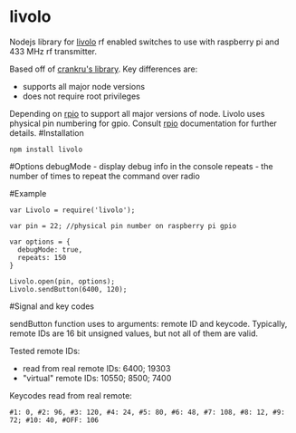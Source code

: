 # livolo
Nodejs library for [livolo](http://us.livolo.com/) rf enabled switches to use with raspberry pi and 433 MHz rf transmitter.

Based off of [crankru's library](https://github.com/crankru/nodejs-livolo).
Key differences are:
* supports all major node versions
* does not require root privileges

Depending on [rpio](https://github.com/jperkin/node-rpio) to support all major versions of node.
Livolo uses physical pin numbering for gpio. Consult [rpio](https://github.com/jperkin/node-rpio) documentation for further details.
#Installation
```
npm install livolo
```
#Options
debugMode - display debug info in the console
repeats - the number of times to repeat the command over radio

#Example
```
var Livolo = require('livolo');

var pin = 22; //physical pin number on raspberry pi gpio

var options = {
  debugMode: true,
  repeats: 150
}

Livolo.open(pin, options);
Livolo.sendButton(6400, 120);
```

#Signal and key codes

sendButton function uses to arguments: remote ID and keycode. Typically, remote IDs are 16 bit unsigned values, but
not all of them are valid.

Tested remote IDs:

- read from real remote IDs: 6400; 19303
- "virtual" remote IDs: 10550; 8500; 7400

Keycodes read from real remote:
```
#1: 0, #2: 96, #3: 120, #4: 24, #5: 80, #6: 48, #7: 108, #8: 12, #9: 72; #10: 40, #OFF: 106
```
